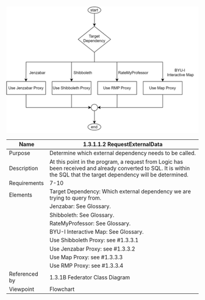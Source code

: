 ![RequestExternalData Flowchart](TeamOneFiles/1.3.1.1.2.RequestExternalData.drawio.svg)

| Name | 1.3.1.1.2 RequestExternalData |
| ------------- | ----------- |
| Purpose       | Determine which external dependency needs to be called. |
| Description   | At this point in the program, a request from Logic has been received and already converted to SQL. It is within the SQL that the target dependency will be determined. |
| Requirements  | 7-10 |
| Elements      | Target Dependency: Which external dependency we are trying to query from. |
|               | Jenzabar: See Glossary. | 
|               | Shibboleth: See Glossary. | 
|               | RateMyProfessor: See Glossary. | 
|               | BYU-I Interactive Map: See Glossary. | 
|               | Use Shibboleth Proxy: see #1.3.3.1 | 
|               | Use Jenzabar Proxy: see #1.3.3.2 | 
|               | Use Map Proxy: see #1.3.3.3 | 
|               | Use RMP Proxy: see #1.3.3.4 | 
| Referenced by | 1.3.1B Federator Class Diagram | 
| Viewpoint     | Flowchart |
